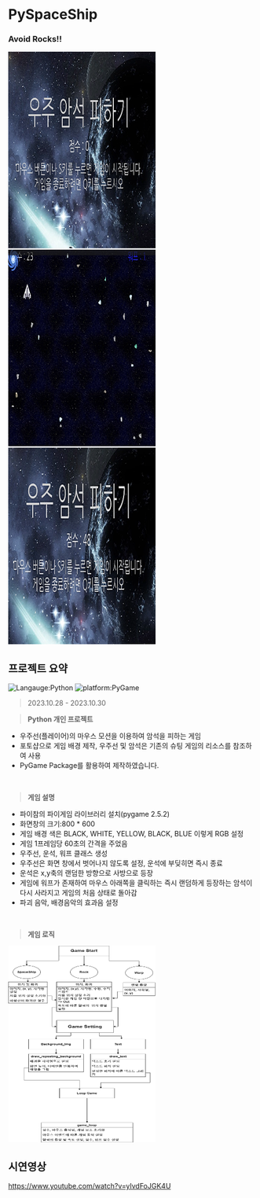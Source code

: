 # PySpaceShip
### Avoid Rocks!!
<img src="Game_png/game_intro.png" alt="Intro Screen" width="300px" height="400px"><img src="Game_png/playing_game.png" alt="Intro Screen" width="300px" height="400px">
<img src="Game_png/game_over.png" alt="Game Over Screen" width="300px" height="400px">
## 프로젝트 요약
![Langauge:Python](https://img.shields.io/badge/Language-Python-purple) ![platform:PyGame](https://img.shields.io/badge/Platform-PyGame-pink)
> 2023.10.28 - 2023.10.30
 
> **Python 개인 프로젝트**
* 우주선(플레이어)의 마우스 모션을 이용하여 암석을 피하는 게임
* 포토샵으로 게임 배경 제작, 우주선 및 암석은 기존의 슈팅 게임의 리소스를 참조하여 사용
* PyGame Package를 활용하여 제작하였습니다.
<br>

> **게임 설명**
* 파이참의 파이게임 라이브러리 설치(pygame 2.5.2)
* 화면창의 크기:800 * 600
* 게임 배경 색은 BLACK, WHITE, YELLOW, BLACK, BLUE 이렇게 RGB 설정
* 게임 1프레임당 60초의 간격을 주었음
* 우주선, 운석, 워프 클래스 생성
* 우주선은 화면 창에서 벗어나지 않도록 설정, 운석에 부딪히면 즉시 종료
* 운석은 x,y축의 랜덤한 방향으로 사방으로 등장
* 게임에 워프가 존재하여 마우스 아래쪽을 클릭하는 즉시 랜덤하게 등장하는 암석이 다시 사라지고 게임의 처음 상태로 돌아감
* 파괴 음악, 배경음악의 효과음 설정
<br>

> **게임 로직**
<img src="spaceship.drawio.png" alt="Logic of Game" width="300px" height="400px">

## 시연영상
https://www.youtube.com/watch?v=yIvdFoJGK4U
